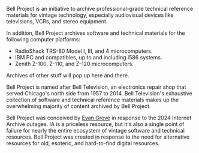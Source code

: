 Bell Project is an initiative to archive professional-grade technical reference
materials for vintage technology, especially audiovisual devices like
televisions, VCRs, and stereo equipment.

In addition, Bell Project archives software and technical materials for the
following computer platforms:

- RadioShack TRS-80 Model I, III, and 4 microcomputers.
- IBM PC and compatibles, up to and including i586 systems.
- Zenith Z-100, Z-110, and Z-120 microcomputers.

Archives of other stuff will pop up here and there.

Bell Project is named after Bell Television, an electronics repair shop that
served Chicago's north side from 1957 to 2014. Bell Television's exhaustive
collection of software and technical reference materials makes up the
overwhelming majority of content archived by Bell Project.

Bell Project was conceived by [Evan Grove](https://hardfault.life) in response
to the 2024 Internet Archive outages. IA is a priceless resource, but it's
also a single point of failure for nearly the entire ecosystem of
vintage software and technical resources. Bell Project was created in response
to the need for alternative resources for old, esoteric, and hard-to-find
digital resources.
